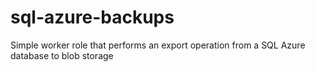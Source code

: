 sql-azure-backups
=================

Simple worker role that performs an export operation from a SQL Azure database to blob storage